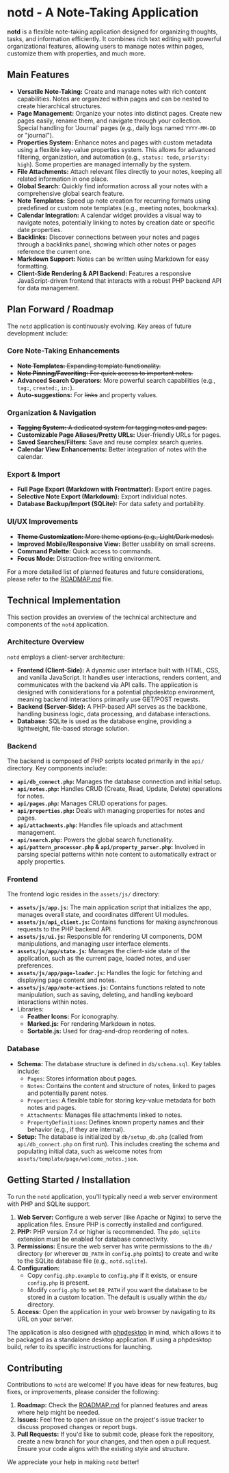 # notd - A Note-Taking Application

**notd** is a flexible note-taking application designed for organizing thoughts, tasks, and information efficiently. It combines rich text editing with powerful organizational features, allowing users to manage notes within pages, customize them with properties, and much more.

## Main Features

*   **Versatile Note-Taking:** Create and manage notes with rich content capabilities. Notes are organized within pages and can be nested to create hierarchical structures.
*   **Page Management:** Organize your notes into distinct pages. Create new pages easily, rename them, and navigate through your collection. Special handling for 'Journal' pages (e.g., daily logs named `YYYY-MM-DD` or "journal").
*   **Properties System:** Enhance notes and pages with custom metadata using a flexible key-value properties system. This allows for advanced filtering, organization, and automation (e.g., `status: todo`, `priority: high`). Some properties are managed internally by the system.
*   **File Attachments:** Attach relevant files directly to your notes, keeping all related information in one place.
*   **Global Search:** Quickly find information across all your notes with a comprehensive global search feature.
*   **Note Templates:** Speed up note creation for recurring formats using predefined or custom note templates (e.g., meeting notes, bookmarks).
*   **Calendar Integration:** A calendar widget provides a visual way to navigate notes, potentially linking to notes by creation date or specific date properties.
*   **Backlinks:** Discover connections between your notes and pages through a backlinks panel, showing which other notes or pages reference the current one.
*   **Markdown Support:** Notes can be written using Markdown for easy formatting.
*   **Client-Side Rendering & API Backend:** Features a responsive JavaScript-driven frontend that interacts with a robust PHP backend API for data management.

## Plan Forward / Roadmap

The `notd` application is continuously evolving. Key areas of future development include:

### Core Note-Taking Enhancements
*   ~~**Note Templates:** Expanding template functionality.~~
*   ~~**Note Pinning/Favoriting:** For quick access to important notes.~~
*   **Advanced Search Operators:** More powerful search capabilities (e.g., `tag:`, `created:`, `in:`).
*   **Auto-suggestions:** For ~~links~~ and property values.

### Organization & Navigation
*   ~~**Tagging System:** A dedicated system for tagging notes and pages.~~
*   **Customizable Page Aliases/Pretty URLs:** User-friendly URLs for pages.
*   **Saved Searches/Filters:** Save and reuse complex search queries.
*   **Calendar View Enhancements:** Better integration of notes with the calendar.

### Export & Import
*   **Full Page Export (Markdown with Frontmatter):** Export entire pages.
*   **Selective Note Export (Markdown):** Export individual notes.
*   **Database Backup/Import (SQLite):** For data safety and portability.

### UI/UX Improvements
*   ~~**Theme Customization:** More theme options (e.g., Light/Dark modes).~~
*   **Improved Mobile/Responsive View:** Better usability on small screens.
*   **Command Palette:** Quick access to commands.
*   **Focus Mode:** Distraction-free writing environment.

For a more detailed list of planned features and future considerations, please refer to the [ROADMAP.md](ROADMAP.md) file.

## Technical Implementation

This section provides an overview of the technical architecture and components of the `notd` application.

### Architecture Overview

`notd` employs a client-server architecture:

*   **Frontend (Client-Side):** A dynamic user interface built with HTML, CSS, and vanilla JavaScript. It handles user interactions, renders content, and communicates with the backend via API calls. The application is designed with considerations for a potential phpdesktop environment, meaning backend interactions primarily use GET/POST requests.
*   **Backend (Server-Side):** A PHP-based API serves as the backbone, handling business logic, data processing, and database interactions.
*   **Database:** SQLite is used as the database engine, providing a lightweight, file-based storage solution.

### Backend

The backend is composed of PHP scripts located primarily in the `api/` directory. Key components include:

*   **`api/db_connect.php`:** Manages the database connection and initial setup.
*   **`api/notes.php`:** Handles CRUD (Create, Read, Update, Delete) operations for notes.
*   **`api/pages.php`:** Manages CRUD operations for pages.
*   **`api/properties.php`:** Deals with managing properties for notes and pages.
*   **`api/attachments.php`:** Handles file uploads and attachment management.
*   **`api/search.php`:** Powers the global search functionality.
*   **`api/pattern_processor.php` & `api/property_parser.php`:** Involved in parsing special patterns within note content to automatically extract or apply properties.

### Frontend

The frontend logic resides in the `assets/js/` directory:

*   **`assets/js/app.js`:** The main application script that initializes the app, manages overall state, and coordinates different UI modules.
*   **`assets/js/api_client.js`:** Contains functions for making asynchronous requests to the PHP backend API.
*   **`assets/js/ui.js`:** Responsible for rendering UI components, DOM manipulations, and managing user interface elements.
*   **`assets/js/app/state.js`:** Manages the client-side state of the application, such as the current page, loaded notes, and user preferences.
*   **`assets/js/app/page-loader.js`:** Handles the logic for fetching and displaying page content and notes.
*   **`assets/js/app/note-actions.js`:** Contains functions related to note manipulation, such as saving, deleting, and handling keyboard interactions within notes.
*   Libraries:
    *   **Feather Icons:** For iconography.
    *   **Marked.js:** For rendering Markdown in notes.
    *   **Sortable.js:** Used for drag-and-drop reordering of notes.

### Database

*   **Schema:** The database structure is defined in `db/schema.sql`. Key tables include:
    *   `Pages`: Stores information about pages.
    *   `Notes`: Contains the content and structure of notes, linked to pages and potentially parent notes.
    *   `Properties`: A flexible table for storing key-value metadata for both notes and pages.
    *   `Attachments`: Manages file attachments linked to notes.
    *   `PropertyDefinitions`: Defines known property names and their behavior (e.g., if they are internal).
*   **Setup:** The database is initialized by `db/setup_db.php` (called from `api/db_connect.php` on first run). This includes creating the schema and populating initial data, such as welcome notes from `assets/template/page/welcome_notes.json`.

## Getting Started / Installation

To run the `notd` application, you'll typically need a web server environment with PHP and SQLite support.

1.  **Web Server:** Configure a web server (like Apache or Nginx) to serve the application files. Ensure PHP is correctly installed and configured.
2.  **PHP:** PHP version 7.4 or higher is recommended. The `pdo_sqlite` extension must be enabled for database connectivity.
3.  **Permissions:** Ensure the web server has write permissions to the `db/` directory (or wherever `DB_PATH` in `config.php` points) to create and write to the SQLite database file (e.g., `notd.sqlite`).
4.  **Configuration:**
    *   Copy `config.php.example` to `config.php` if it exists, or ensure `config.php` is present.
    *   Modify `config.php` to set `DB_PATH` if you want the database to be stored in a custom location. The default is usually within the `db/` directory.
5.  **Access:** Open the application in your web browser by navigating to its URL on your server.

The application is also designed with [phpdesktop](https://github.com/cztomczak/phpdesktop) in mind, which allows it to be packaged as a standalone desktop application. If using a phpdesktop build, refer to its specific instructions for launching.

## Contributing

Contributions to `notd` are welcome! If you have ideas for new features, bug fixes, or improvements, please consider the following:

1.  **Roadmap:** Check the [ROADMAP.md](ROADMAP.md) for planned features and areas where help might be needed.
2.  **Issues:** Feel free to open an issue on the project's issue tracker to discuss proposed changes or report bugs.
3.  **Pull Requests:** If you'd like to submit code, please fork the repository, create a new branch for your changes, and then open a pull request. Ensure your code aligns with the existing style and structure.

We appreciate your help in making `notd` better!
